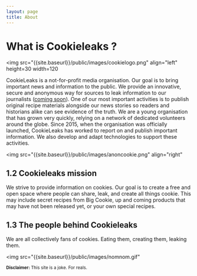 ```yaml
---
layout: page
title: About
---
```


# What is Cookieleaks ?

<img src="{{site.baseurl}}/public/images/cookielogo.png" align="left" height=30 width=120</img>

CookieLeaks is a not-for-profit media organisation. Our goal is to bring important news and information to the public. We provide an innovative, secure and anonymous way for sources to leak information to our journalists ([coming soon](/submit)). One of our most important activities is to publish original recipe materials alongside our news stories so readers and historians alike can see evidence of the truth. We are a young organisation that has grown very quickly, relying on a network of dedicated volunteers around the globe. Since 2015, when the organisation was officially launched, CookieLeaks has worked to report on and publish important information. We also develop and adapt technologies to support these activities.

<img src="{{site.baseurl}}/public/images/anoncookie.png" align="right"</img>

## 1.2 Cookieleaks mission

We strive to provide information on cookies. Our goal is to create a free and open space where people can share, leak, and create all things cookie. This may include secret recipes from Big Cookie, up and coming products that may have not been released yet, or your own special recipes.

## 1.3 The people behind Cookieleaks

We are all collectively fans of cookies. Eating them, creating them, leaking them.

<img src="{{site.baseurl}}/public/images/nomnom.gif"</img>

<small><b>Disclaimer:</b> This site is a joke. For reals.</small>
